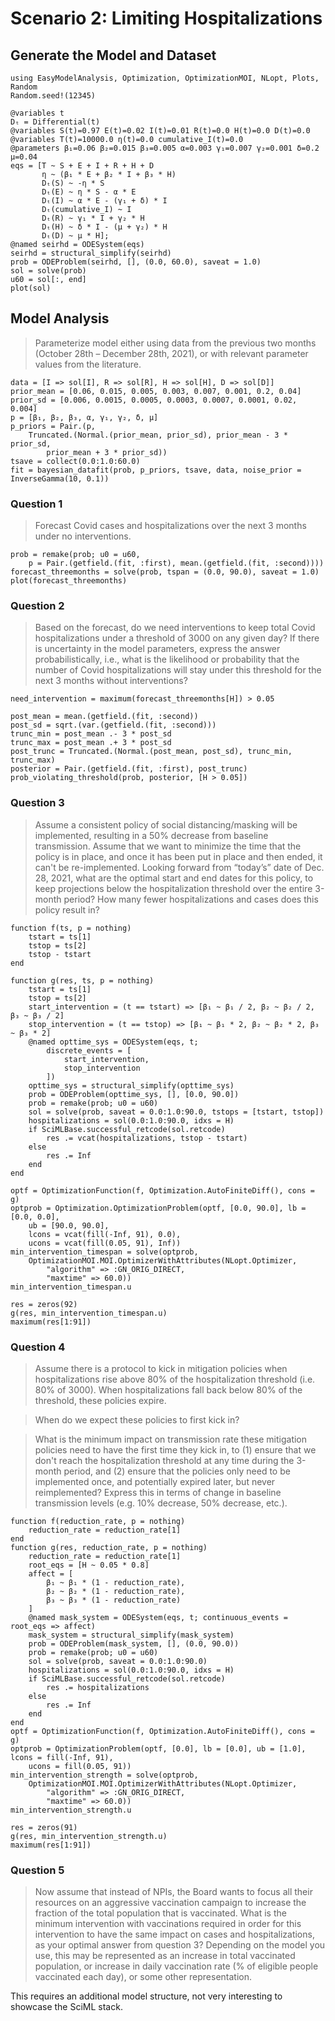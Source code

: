 # Scenario 2: Limiting Hospitalizations

## Generate the Model and Dataset

```@example scenario2
using EasyModelAnalysis, Optimization, OptimizationMOI, NLopt, Plots, Random
Random.seed!(12345)

@variables t
Dₜ = Differential(t)
@variables S(t)=0.97 E(t)=0.02 I(t)=0.01 R(t)=0.0 H(t)=0.0 D(t)=0.0
@variables T(t)=10000.0 η(t)=0.0 cumulative_I(t)=0.0
@parameters β₁=0.06 β₂=0.015 β₃=0.005 α=0.003 γ₁=0.007 γ₂=0.001 δ=0.2 μ=0.04
eqs = [T ~ S + E + I + R + H + D
       η ~ (β₁ * E + β₂ * I + β₃ * H)
       Dₜ(S) ~ -η * S
       Dₜ(E) ~ η * S - α * E
       Dₜ(I) ~ α * E - (γ₁ + δ) * I
       Dₜ(cumulative_I) ~ I
       Dₜ(R) ~ γ₁ * I + γ₂ * H
       Dₜ(H) ~ δ * I - (μ + γ₂) * H
       Dₜ(D) ~ μ * H];
@named seirhd = ODESystem(eqs)
seirhd = structural_simplify(seirhd)
prob = ODEProblem(seirhd, [], (0.0, 60.0), saveat = 1.0)
sol = solve(prob)
u60 = sol[:, end]
plot(sol)
```

## Model Analysis

> Parameterize model either using data from the previous two months (October 28th – December 28th, 2021), or with relevant parameter values from the literature.

```@example scenario2
data = [I => sol[I], R => sol[R], H => sol[H], D => sol[D]]
prior_mean = [0.06, 0.015, 0.005, 0.003, 0.007, 0.001, 0.2, 0.04]
prior_sd = [0.006, 0.0015, 0.0005, 0.0003, 0.0007, 0.0001, 0.02, 0.004]
p = [β₁, β₂, β₃, α, γ₁, γ₂, δ, μ]
p_priors = Pair.(p,
    Truncated.(Normal.(prior_mean, prior_sd), prior_mean - 3 * prior_sd,
        prior_mean + 3 * prior_sd))
tsave = collect(0.0:1.0:60.0)
fit = bayesian_datafit(prob, p_priors, tsave, data, noise_prior = InverseGamma(10, 0.1))
```

### Question 1

> Forecast Covid cases and hospitalizations over the next 3 months under no interventions.

```@example scenario2
prob = remake(prob; u0 = u60,
    p = Pair.(getfield.(fit, :first), mean.(getfield.(fit, :second))))
forecast_threemonths = solve(prob, tspan = (0.0, 90.0), saveat = 1.0)
plot(forecast_threemonths)
```

### Question 2

> Based on the forecast, do we need interventions to keep total Covid hospitalizations under a threshold of 3000 on any given day? If there is uncertainty in the model parameters, express the answer probabilistically, i.e., what is the likelihood or probability that the number of Covid hospitalizations will stay under this threshold for the next 3 months without interventions?

```@example scenario2
need_intervention = maximum(forecast_threemonths[H]) > 0.05
```

```@example scenario2
post_mean = mean.(getfield.(fit, :second))
post_sd = sqrt.(var.(getfield.(fit, :second)))
trunc_min = post_mean .- 3 * post_sd
trunc_max = post_mean .+ 3 * post_sd
post_trunc = Truncated.(Normal.(post_mean, post_sd), trunc_min, trunc_max)
posterior = Pair.(getfield.(fit, :first), post_trunc)
prob_violating_threshold(prob, posterior, [H > 0.05])
```

### Question 3

> Assume a consistent policy of social distancing/masking will be implemented, resulting in a 50% decrease from baseline transmission. Assume that we want to minimize the time that the policy is in place, and once it has been put in place and then ended, it can't be re-implemented. Looking forward from “today’s” date of Dec. 28, 2021, what are the optimal start and end dates for this policy, to keep projections below the hospitalization threshold over the entire 3-month period? How many fewer hospitalizations and cases does this policy result in?

```@example scenario2
function f(ts, p = nothing)
    tstart = ts[1]
    tstop = ts[2]
    tstop - tstart
end

function g(res, ts, p = nothing)
    tstart = ts[1]
    tstop = ts[2]
    start_intervention = (t == tstart) => [β₁ ~ β₁ / 2, β₂ ~ β₂ / 2, β₃ ~ β₃ / 2]
    stop_intervention = (t == tstop) => [β₁ ~ β₁ * 2, β₂ ~ β₂ * 2, β₃ ~ β₃ * 2]
    @named opttime_sys = ODESystem(eqs, t;
        discrete_events = [
            start_intervention,
            stop_intervention
        ])
    opttime_sys = structural_simplify(opttime_sys)
    prob = ODEProblem(opttime_sys, [], [0.0, 90.0])
    prob = remake(prob; u0 = u60)
    sol = solve(prob, saveat = 0.0:1.0:90.0, tstops = [tstart, tstop])
    hospitalizations = sol(0.0:1.0:90.0, idxs = H)
    if SciMLBase.successful_retcode(sol.retcode)
        res .= vcat(hospitalizations, tstop - tstart)
    else
        res .= Inf
    end
end

optf = OptimizationFunction(f, Optimization.AutoFiniteDiff(), cons = g)
optprob = Optimization.OptimizationProblem(optf, [0.0, 90.0], lb = [0.0, 0.0],
    ub = [90.0, 90.0],
    lcons = vcat(fill(-Inf, 91), 0.0),
    ucons = vcat(fill(0.05, 91), Inf))
min_intervention_timespan = solve(optprob,
    OptimizationMOI.MOI.OptimizerWithAttributes(NLopt.Optimizer,
        "algorithm" => :GN_ORIG_DIRECT,
        "maxtime" => 60.0))
min_intervention_timespan.u
```

```@example scenario2
res = zeros(92)
g(res, min_intervention_timespan.u)
maximum(res[1:91])
```

### Question 4

> Assume there is a protocol to kick in mitigation policies when hospitalizations rise above 80% of the hospitalization threshold (i.e. 80% of 3000). When hospitalizations fall back below 80% of the threshold, these policies expire.

> When do we expect these policies to first kick in?

> What is the minimum impact on transmission rate these mitigation policies need to have the first time they kick in, to (1) ensure that we don't reach the hospitalization threshold at any time during the 3-month period, and (2) ensure that the policies only need to be implemented once, and potentially expired later, but never reimplemented? Express this in terms of change in baseline transmission levels (e.g. 10% decrease, 50% decrease, etc.).

```@example scenario2
function f(reduction_rate, p = nothing)
    reduction_rate = reduction_rate[1]
end
function g(res, reduction_rate, p = nothing)
    reduction_rate = reduction_rate[1]
    root_eqs = [H ~ 0.05 * 0.8]
    affect = [
        β₁ ~ β₁ * (1 - reduction_rate),
        β₂ ~ β₂ * (1 - reduction_rate),
        β₃ ~ β₃ * (1 - reduction_rate)
    ]
    @named mask_system = ODESystem(eqs, t; continuous_events = root_eqs => affect)
    mask_system = structural_simplify(mask_system)
    prob = ODEProblem(mask_system, [], (0.0, 90.0))
    prob = remake(prob; u0 = u60)
    sol = solve(prob, saveat = 0.0:1.0:90.0)
    hospitalizations = sol(0.0:1.0:90.0, idxs = H)
    if SciMLBase.successful_retcode(sol.retcode)
        res .= hospitalizations
    else
        res .= Inf
    end
end
optf = OptimizationFunction(f, Optimization.AutoFiniteDiff(), cons = g)
optprob = OptimizationProblem(optf, [0.0], lb = [0.0], ub = [1.0], lcons = fill(-Inf, 91),
    ucons = fill(0.05, 91))
min_intervention_strength = solve(optprob,
    OptimizationMOI.MOI.OptimizerWithAttributes(NLopt.Optimizer,
        "algorithm" => :GN_ORIG_DIRECT,
        "maxtime" => 60.0))
min_intervention_strength.u
```

```@example scenario2
res = zeros(91)
g(res, min_intervention_strength.u)
maximum(res[1:91])
```

### Question 5

> Now assume that instead of NPIs, the Board wants to focus all their resources on an aggressive vaccination campaign to increase the fraction of the total population that is vaccinated. What is the minimum intervention with vaccinations required in order for this intervention to have the same impact on cases and hospitalizations, as your optimal answer from question 3? Depending on the model you use, this may be represented as an increase in total vaccinated population, or increase in daily vaccination rate (% of eligible people vaccinated each day), or some other representation.

This requires an additional model structure, not very interesting to showcase the SciML stack.
